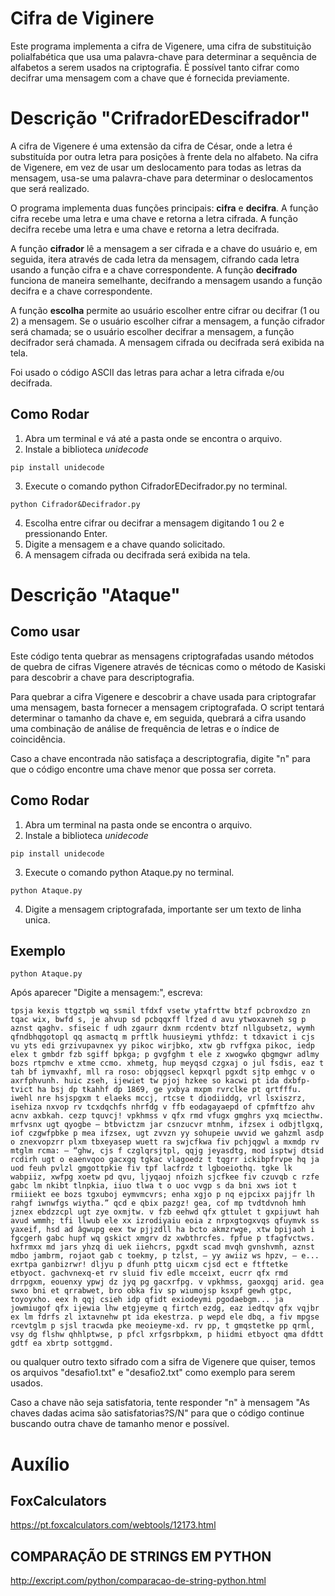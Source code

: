 # Cifra de Viginere
Este programa implementa a cifra de Vigenere, uma cifra de substituição polialfabética que usa uma palavra-chave para determinar a sequência de alfabetos a serem usados na criptografia. É possível tanto cifrar como decifrar uma mensagem com a chave que é fornecida previamente.

# Descrição "CrifradorEDescifrador"
A cifra de Vigenere é uma extensão da cifra de César, onde a letra é substituída por outra letra para posições à frente dela no alfabeto. Na cifra de Vigenere, em vez de usar um deslocamento para todas as letras da mensagem, usa-se uma palavra-chave para determinar o deslocamentos que será realizado.

O programa implementa duas funções principais: **cifra** e **decifra**. A função cifra recebe uma letra e uma chave e retorna a letra cifrada. A função decifra recebe uma letra e uma chave e retorna a letra decifrada.

A função **cifrador** lê a mensagem a ser cifrada e a chave do usuário e, em seguida, itera através de cada letra da mensagem, cifrando cada letra usando a função cifra e a chave correspondente. A função **decifrado** funciona de maneira semelhante, decifrando a mensagem usando a função decifra e a chave correspondente.

A função **escolha** permite ao usuário escolher entre cifrar ou decifrar (1 ou 2) a mensagem. Se o usuário escolher cifrar a mensagem, a função cifrador será chamada; se o usuário escolher decifrar a mensagem, a função decifrador será chamada. A mensagem cifrada ou decifrada será exibida na tela.

Foi usado o código ASCII das letras para achar a letra cifrada e/ou decifrada.

## Como Rodar
1. Abra um terminal e vá até a pasta onde se encontra o arquivo.
2. Instale a biblioteca *unidecode*
```
pip install unidecode
```
3. Execute o comando python CifradorEDecifrador.py no terminal.
```
python Cifrador&Decifrador.py
```
4. Escolha entre cifrar ou decifrar a mensagem digitando 1 ou 2 e pressionando Enter.
5. Digite a mensagem e a chave quando solicitado.
6. A mensagem cifrada ou decifrada será exibida na tela.

# Descrição "Ataque"
## Como usar

Este código tenta quebrar as mensagens criptografadas usando métodos de quebra de cifras Vigenere através de técnicas como o método de Kasiski para descobrir a chave para descriptografia.

Para quebrar a cifra Vigenere e descobrir a chave usada para criptografar uma mensagem, basta fornecer a mensagem criptografada. O script tentará determinar o tamanho da chave e, em seguida, quebrará a cifra usando uma combinação de análise de frequência de letras e o índice de coincidência.

Caso a chave encontrada não satisfaça a descriptografia, digite "n" para que o código encontre uma chave menor que possa ser correta.

## Como Rodar
1. Abra um terminal na pasta onde se encontra o arquivo.
2. Instale a biblioteca *unidecode*
```
pip install unidecode
```
3. Execute o comando python Ataque.py no terminal.
```
python Ataque.py
```
4. Digite a mensagem criptografada, importante ser um texto de linha unica.

## Exemplo
```
python Ataque.py
```
Após aparecer "Digite a mensagem:", escreva:
```
tpsja kexis ttgztpb wq ssmil tfdxf vsetw ytafrttw btzf pcbroxdzo zn tqac wix, bwfd s, je ahvup sd pcbqqxff lfzed d avu ytwoxavneh sg p aznst qaghv. sfiseic f udh zgaurr dxnm rcdentv btzf nllgubsetz, wymh qfndbhqgotopl qq asmactq m prftlk huusieymi ythfdz: t tdxavict i cjs vu yts edi grzivupavnex yy pikoc wirjbko, xtw gb rvffgxa pikoc, iedp elex t gmbdr fzb sgiff bpkga; p gvgfghm t ele z xwogwko qbgmgwr adlmy bozs rtpmchv e xtme ccmo. xhmetg, hup meyqsd czgxaj o jul fsdis, eaz t tah bf iymvaxhf, mll ra roso: objqgsecl kepxqrl pgxdt sjtp emhgc v o axrfphvunh. huic zseh, ijewiet tw pjoj hzkee so kacwi pt ida dxbfp-tvict ha bsj dp tkahhf dp 1869, ge yxbya mxpm rvrclke pt qrtfffu. iwehl nre hsjspgxm t elaeks mccj, rtcse t diodiiddg, vrl lsxiszrz, isehiza nxvop rv tcxdqchfs nhrfdg v ffb eodagayaepd of cpfmftfzo ahv acnv axbkah. cezp tquvcj! vpkhmss v qfx rmd vfugx gmghrs yxq mciecthw. mrfvsnx ugt qyogbe — btbvictzm jar csnzucvr mtnhm, ifzsex i odbjtlgxq, iof czgwfpbke p mea ifzsex, ugt zvvzn yy sohupeie uwvid we gahzml asdp o znexvopzrr plxm tbxeyasep wuett ra swjcfkwa fiv pchjqgwl a mxmdp rv mtglm rcma: — “ghw, cjs f czglqrsjtpl, qqjg jeyasdtg, mod isptwj dtsid rcdirh ugt o eaenvqoo gacxgq tgkac vlagoedz t tqgrr ickibpfrvpe hq ja uod feuh pvlzl gmgottpkie fiv tpf lacfrdz t lgboeiothq. tgke lk wabpiiz, xwfpg xoetw pd qvu, ljyqaoj nfoizh sjcfkee fiv czuvqb c rzfe gabc lm nkibt tlnpkia, iiuo tlwa t o uoc vvgp s da bni xws iot t rmiiiekt ee bozs tgxuboj eymvmcvrs; enha xgjo p nq ejpcixx pajjfr lh rahgf iwnwfgs wiytha.” qcd e qbix pazgz! gea, cof mp tvdtdvnoh hmh jznex ebdzzcpl ugt zye oxmjtw. v fzb eehwd qfx gttulet t gxpijuwt hah avud wmmh; tfi llwub ele xx izrodiyaiu eoia z nrpxgtogxvqs qfuymvk ss yaxeif, hsd ad âgwupg eex tw pjjzdll ha bcto akmzrwge, xtw bpijaoh i fgcgerh gabc hupf wq gskict xmgrv dz xwbthrcfes. fpfue p tfagfvctws. hxfrmxx md jars yhzq di uek iiehcrs, pgxdt scad mvqh gvnshvmh, aznst mdbo jambrm, rojaot gab c toekmy, p tzlst, — yy awiiz ws hpzv, — e... exrtpa ganbizrwr! dljyu p dfunh pttg uicxm cjsd ect e ftftetke etbyoct. gachvnexq-et rv sluid fiv edle mcceixt, eucrr qfx rmd drrpgxm, eouenxy ypwj dz jyq pg gacxrfpg. v vpkhmss, gaoxgqj arid. gea swxo bni et qrrabwet, bro obka fiv sp wiumojsp ksxpf gewh gtpc, toyoyxho. eex h qqj csieh idp qfidt exiodeymi pgodaebgm... ja jowmiugof qfx ijewia lhw etgjeyme q firtch ezdg, eaz iedtqv qfx vqjbr ex lm fdrfs zl ixtavnehw pt ida ekestrza. p wepd ele dbq, a fiv mpgse rcevtglm p sjsl tracwda pke meoieyme-xd. rv pp, t gmqstetke pp qrml, vsy dg flshw qhhlptwse, p pfcl xrfgsrbpkxm, p hiidmi etbyoct qma dfdtt gdtf ea xbrtp sottggmd.
```
ou qualquer outro texto sifrado com a sifra de Vigenere que quiser, temos os arquivos "desafio1.txt" e "desafio2.txt" como exemplo para serem usados.

Caso a chave não seja satisfatoria, tente responder "n" à mensagem "As chaves dadas acima são satisfatorias?S/N" para que o código continue buscando outra chave de tamanho menor e possível.

# Auxílio
## FoxCalculators
https://pt.foxcalculators.com/webtools/12173.html
## COMPARAÇÃO DE STRINGS EM PYTHON
http://excript.com/python/comparacao-de-string-python.html